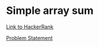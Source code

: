 # Simple array sum

[Link to HackerRank](https://www.hackerrank.com/challenges/simple-array-sum/problem)

[Problem Statement](ProblemStatement/simple-array-sum-English.pdf)